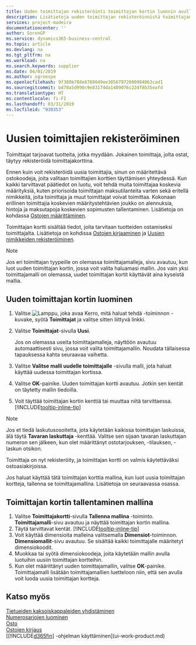 ```yaml
---
title: Uuden toimittajan rekisteröinti toimittajan kortin luonnin avulla | Microsoft Docs
description: Lisätietoja uuden toimittajan rekisteröinnistä toimittajan kortin luonnin avulla.
services: project-madeira
documentationcenter: ''
author: SorenGP
ms.service: dynamics365-business-central
ms.topic: article
ms.devlang: na
ms.tgt_pltfrm: na
ms.workload: na
ms.search.keywords: supplier
ms.date: 04/01/2019
ms.author: sgroespe
ms.openlocfilehash: 9f388b788e8788049ee30567972090984063cad1
ms.sourcegitcommit: bd78a5d990c9e83174da1409076c22df8b35eafd
ms.translationtype: HT
ms.contentlocale: fi-FI
ms.lasthandoff: 03/31/2019
ms.locfileid: "930353"
---
```

# <a name="register-new-vendors"></a>Uusien toimittajien rekisteröiminen
Toimittajat tarjoavat tuotteita, jotka myydään. Jokainen toimittaja, jolta ostat, täytyy rekisteröidä toimittajakorttina.

Ennen kuin voit rekisteröidä uusia toimittajia, sinun on määritettävä ostokoodeja, joita valitaan toimittajien korttien täyttämisen yhteydessä. Kun kaikki tarvittavat päätiedot on luotu, voit tehdä muita toimittajaa koskevia määrityksiä, kuten priorisoida toimittajan maksutilanteita varten sekä eritellä nimikkeitä, joita toimittaja ja muut toimittajat voivat toimittaa. Kokonaan erillinen toimittajia koskevien määritystehtävien joukko on alennuksia, hintoja ja maksutapoja koskevien sopimusten tallentaminen. Lisätietoja on kohdassa [Ostojen määrittäminen](purchasing-setup-purchasing.md).

Toimittajan kortti sisältää tiedot, joita tarvitaan tuotteiden ostamiseksi toimittajalta. Lisätietoja on kohdissa [Ostojen kirjaaminen](purchasing-how-record-purchases.md) ja [Uusien nimikkeiden rekisteröiminen](inventory-how-register-new-items.md).

> [!NOTE]  
>   Jos eri toimittajan tyypeille on olemassa toimittajamalleja, sivu avautuu, kun luot uuden toimittajan kortin, jossa voit valita haluamasi mallin. Jos vain yksi toimittajamalli on olemassa, uudet toimittajan kortit käyttävät aina kyseistä mallia.

## <a name="to-create-a-new-vendor-card"></a>Uuden toimittajan kortin luominen
1. Valitse ![Lamppu, joka avaa Kerro, mitä haluat tehdä -toiminnon](media/ui-search/search_small.png "Kerro, mitä haluat tehdä") -kuvake, syötä **Toimittajat** ja valitse sitten liittyvä linkki.  
2. Valitse **Toimittajat**-sivulla **Uusi**.

    Jos on olemassa useita toimittajamalleja, näyttöön avautuu automaattisesti sivu, jossa voit valita toimittajamallin. Noudata tällaisessa tapauksessa kahta seuraavaa vaihetta.
3. Valitse **Valitse malli uudelle toimittajalle** -sivulla malli, jota haluat käyttää uudessa toimittajan kortissa.
4. Valitse **OK**-painike. Uuden toimittajan kortti avautuu. Jotkin sen kentät on täytetty mallin tiedoilla.
5. Voit täyttää toimittajan kortin kenttiä tai muuttaa niitä tarvittaessa. [!INCLUDE[tooltip-inline-tip](includes/tooltip-inline-tip_md.md)]

> [!NOTE]  
>   Jos et tiedä laskutusosoitetta, jota käytetään kaikissa toimittajan laskuissa, älä täytä **Tavaran laskuttaja** -kenttää. Valitse sen sijaan tavaran laskuttajan numeron sen jälkeen, kun olet määrittänyt ostotarjouksen, -tilauksen, -laskun otsikon.

Toimittaja on nyt rekisteröity, ja toimittajan kortti on valmis käytettäväksi ostoasiakirjoissa.

Jos haluat käyttää tätä toimittajan korttia mallina, kun luot uusia toimittajan kortteja, tallenna se toimittajamallina. Lisätietoja on seuraavassa osassa.

## <a name="to-save-the-vendor-card-as-a-template"></a>Toimittajan kortin tallentaminen mallina
1. Valitse **Toimittajakortti**-sivulla **Tallenna mallina** -toiminto. **Toimittajamalli**-sivu avautuu ja näyttää toimittajan kortin mallina.
2. Täytä tarvittavat kentät. [!INCLUDE[tooltip-inline-tip](includes/tooltip-inline-tip_md.md)]
3. Voit käyttää dimensioita malleina valitsemalla **Dimensiot**-toiminnon. **Dimensiomallit**-sivu avautuu. Se sisältää kaikki toimittajalle määritetyt dimensiokoodit.
4. Muokkaa tai syötä dimensiokoodeja, joita käytetään mallin avulla luotuihin uusiin toimittajan kortteihin.
5. Kun olet määrittänyt uuden toimittajamallin, valitse **OK**-painike.  
   Toimittajamalli lisätään toimittajamallien luetteloon niin, että sen avulla voit luoda uusia toimittajan kortteja.

## <a name="see-also"></a>Katso myös
[Tietueiden kaksoiskappaleiden yhdistäminen](sales-how-merge-duplicate-records.md)  
[Numerosarjojen luominen](ui-create-number-series.md)  
[Osto](purchasing-manage-purchasing.md)  
[Ostojen kirjaus](purchasing-how-record-purchases.md)   
[[!INCLUDE[d365fin](includes/d365fin_md.md)] -ohjelman käyttäminen](ui-work-product.md)  
